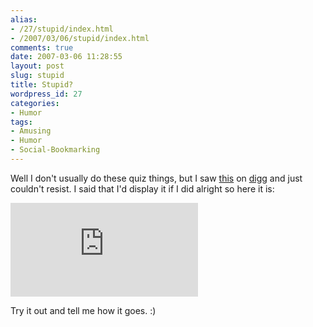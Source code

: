 ```yaml
---
alias:
- /27/stupid/index.html
- /2007/03/06/stupid/index.html
comments: true
date: 2007-03-06 11:28:55
layout: post
slug: stupid
title: Stupid?
wordpress_id: 27
categories:
- Humor
tags:
- Amusing
- Humor
- Social-Bookmarking
---
```


Well I don't usually do these quiz things, but I saw [this](http://digg.com/playable_web_games/Test_if_you_are_Stupid) on [digg](http://www.digg.com) and just couldn't resist.  I said that I'd display it if I did alright so here it is:

[
![StupidTester.com says I'm 10% Stupid! How stupid are you? Click Here!](http://www.stupidtester.com/images/stupid.php?val=b0612371027ce81d)
](http://www.stupidtester.com/index.php?im)

Try it out and tell me how it goes.  :)
